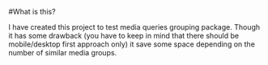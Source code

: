 #What is this?

I have created this project to test media queries grouping package.
Though it has some drawback (you have to keep in mind that there should be mobile/desktop first approach only) it save some space depending on the number of similar media groups.